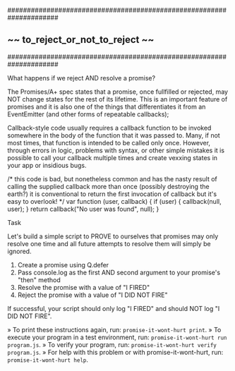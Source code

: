   #####################################################################
  ##               ~~  to_reject_or_not_to_reject  ~~                ##
  #####################################################################

What happens if we reject AND resolve a promise?

The Promises/A+ spec states that a promise, once fullfilled or
rejected, may NOT change states for the rest of its lifetime.  This is
an important feature of promises and it is also one of the things
that differentiates it from an EventEmitter (and other forms of repeatable
callbacks);

Callback-style code usually requires a callback function to be invoked
somewhere in the body of the function that it was passed to.  Many, if not
most times, that function is intended to be called only once.  However, through
errors in logic, problems with syntax, or other simple mistakes it is
possible to call your callback multiple times and create vexxing states in your
app or insidious bugs.

/*
  this code is bad, but nonetheless common and has the nasty result of calling
  the supplied callback more than once (possibly destroying the earth?)
  it is conventional to return the first invocation of callback but it's
  easy to overlook!
*/
var function (user, callback) {
  if (user) {
    callback(null, user);
  }
  return callback("No user was found", null);
}

Task

Let's build a simple script to PROVE to ourselves that promises may only resolve
one time and all future attempts to resolve them will simply be ignored.

1. Create a promise using Q.defer
2. Pass console.log as the first AND second argument to your promise's "then" method
3. Resolve the promise with a value of "I FIRED"
4. Reject the promise with a value of "I DID NOT FIRE"

If successful, your script should only log "I FIRED" and should NOT log
"I DID NOT FIRE".


 » To print these instructions again, run: `promise-it-wont-hurt print`.
 » To execute your program in a test environment, run:
   `promise-it-wont-hurt run program.js`.
 » To verify your program, run: `promise-it-wont-hurt verify program.js`.
 » For help with this problem or with promise-it-wont-hurt, run:
   `promise-it-wont-hurt help`.